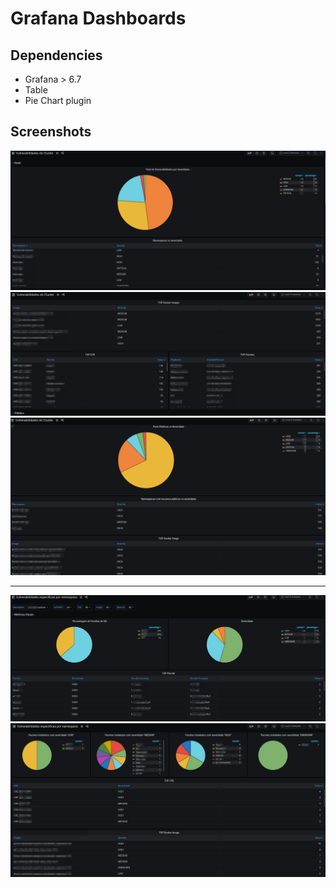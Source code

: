 # Grafana Dashboards
## Dependencies
- Grafana > 6.7
- Table
- Pie Chart plugin

## Screenshots
![](screenshots/Selection_116.png)
![](screenshots/Selection_117.png)
![](screenshots/Selection_118.png)
___
![](screenshots/Selection_119.png)
![](screenshots/Selection_120.png)